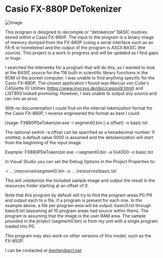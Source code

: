 # Casio FX-880P DeTokenizer

![Image](https://github.com/user-attachments/assets/640a7728-1324-42bf-9c14-ec601b730d42)

This program is designed to decompile or "detokenize" BASIC routines stored within a Casio FX-880P.  The input to the program is a binary image of memory dumped from the FX-880P (using a serial interface such as an FA-6 or homebrew) and the output of the program is ASCII BASIC (the source).  This project is a work in progress and will be updated as I find gaps or bugs.

I searched the interwebs for a program that will do this, as I wanted to look at the BASIC source for the 116 built-in scientific library functions in the ROM of the pocket computer.  I was unable to find anything specific for the Casio FX-880P.  The closest application I found was Marcus von Cube's CASsette IO Utilities (https://www.mvcsys.de/doc/casioutil.html) and LIST850 looked promising.  However, I was unable to output any source and ran into an error.

With no documentation I could find on the internal tokenization format for the Casio FX-880P, I reverse engineered the format as best I could.

Usage: FX880PDeTokenizer.exe -i segment0.bin [-a offset] -o basic.txt

The optional switch -a offset can be specified as a hexadecimal number. If omitted, a default value 0000 is assumed and the detokenization will start from the beginning of the input image. 

Example: FX880PDeTokenizer.exe -i segment0.bin -a 0x4000 -o basic.txt

In Visual Studio you can set the Debug Options in the Project Properties to:

-i ..\..\resources\segment0.bin -o ..\..\resources\basic.txt

This will untokenize the included sample image and output the result in the resources folder starting at an offset of 0.

Note that this program by default will try to find the program areas P0-P9 and output each to a file, if a program is present for each one.  In the example above, a file per program area will be output: basic0.txt through basic9.txt (assuming all 10 program areas had source within them).  The program is assuming that the image is the user RAM area.  The sample provided in the project (segment0.bin) is from my unit with a single program loaded into P0.

This program may also work on other versions of this model, such as the FX-850P.

I can be contacted at jbertier@arrl.net
